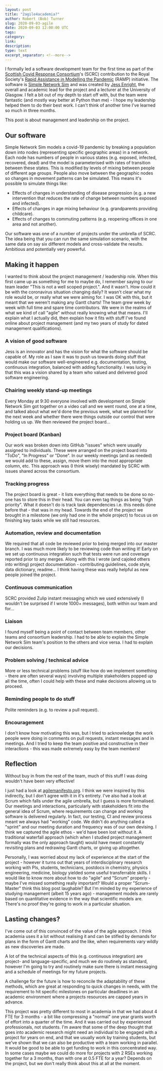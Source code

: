 ```yaml
---
layout: post
title: "2agile4academia?"
author: Robert (Bob) Turner
slug: 2020-09-03-agile
date: 2020-09-03 12:00:00 UTC
tags: 
category:
link:
description:
type: text
excerpt_separator: <!--more-->
---
```


I formally led a software development team for the first time as part of the [Scottish Covid Response Consortium](https://www.gla.ac.uk/research/az/scrc/)'s (SCRC) contribution to the Royal Society's [Rapid Assistance in Modelling the Pandemic](https://royalsociety.org/topics-policy/Health%20and%20wellbeing/ramp/) (RAMP) initiative. The software is [Simple Network Sim](https://github.com/ScottishCovidResponse/simple_network_sim) and was created by [Jess Enright](https://www.gla.ac.uk/schools/computing/staff/jessicaenright/), the overall and academic lead for the project and a lecturer at the University of Glasgow. I felt a bit out of my depth to start off with, but the team were fantastic (and mostly way better at Python than me) - I hope my leadership helped them to do their best work. I can't think of another time I've learned so much in three months.

This post is about management and leadership on the project.

## Our software

Simple Network Sim models a covid-19 pandemic by breaking a population down into nodes (representing specific geographic areas) in a network. Each node has numbers of people in various states (e.g. exposed, infected, recovered, dead) and the model is parameterised with rates of transition between these states. This is modified by levels of mixing between people of different age groups. People also move between the geographic nodes so changes in movement patterns can be simulated. This means it's possible to simulate things like:

- Effects of changes in understanding of disease progression (e.g. a new intervention that reduces the rate of change between numbers exposed and infected).
- Effects of changes in age mixing behaviour (e.g. grandparents providing childcare).
- Effects of changes to commuting patterns (e.g. reopening offices in one area and not another).

Our software was one of a number of projects under the umbrella of SCRC. The idea being that you can run the same simulation scenario, with the same data on say six different models and cross-validate the results. Ambitious and potentially very powerful.

## Making it happen

I wanted to think about the project management / leadership role. When this first came up as something for me to maybe do, I remember saying to our team leader "This is not a well scoped project.". And it wasn't. How could it be with the coronavirus situation changing daily? It wasn't clear what my role would be, or really what we were aiming for. I was OK with this, but it meant that we weren't making any Gantt charts! The team grew week by week with full time and spare time contributors. We were in the realms of what we kind of call "agile" without really knowing what that means. I'll explain what I actually did, then explain how it fits with stuff I've found online about project management (and my two years of study for dated management qualifications).

### A vision of good software

Jess is an innovator and has the vision for what the software should be capable of. My role as I saw it was to push us towards doing stuff that would make our software well-engineered e.g. documentation, testing, continuous integration, balanced with adding functionality. I was lucky in that this was a vision shared by a team who valued and delivered good software engineering.

### Chairing weekly stand-up meetings

Every Monday at 9:30 everyone involved with development on Simple Network Sim got together on a video call and we went round, one at a time, and talked about what we'd done the previous week, what we planned for the next week and whether there were things outside our control that were holding us up. We then reviewed the project board...

### Project board (Kanban)

Our work was broken down into GitHub "issues" which were usually assigned to individuals. These were arranged on the project board into "ToDo", "In Progress" or "Done". In our weekly meetings (and as needed) we would add to these, assign, move them into the most appropriate column, etc. This approach was (I think wisely) mandated by SCRC with issues shared across the consortium.

### Tracking progress

The project board is great - it lists everything that needs to be done so no-one has to store this in their head. You can even tag things as being "high priority". What it doesn't do is track task dependencies i.e. this needs done before that - that was in my head. Towards the end of the project we brought in a milestone (we only had one in the whole project) to focus us on finishing key tasks while we still had resources.

### Automation, review and documentation

We required that all code be reviewed prior to being merged into our master branch. I was much more likely to be reviewing code than writing it! Early on we set up continuous integration such that tests were run and coverage reported prior to any merges. Along with this I wrote (and cajoled others into writing) project documentation - contributing guidelines, code style, data dictionary, readme... I think having these was really helpful as new people joined the project.

### Continuous communication

SCRC provided Zulip instant messaging which we used extensively (I wouldn't be surprised if I wrote 1000+ messages), both within our team and for...

### Liaison

I found myself being a point of contact between team members, other teams and consortium leadership. I had to be able to explain the Simple Network Sim team's position to the others and vice versa. I had to explain our decisions.

### Problem solving / technical advice

More or less technical problems (stuff like how do we implement something - there are often several ways) involving multiple stakeholders popped up all the time, often I could help with these and make decisions allowing us to proceed.

### Reminding people to do stuff

Polite reminders (e.g. to review a pull request).

### Encouragement

I don't know how motivating this was, but I tried to acknowledge the work people were doing in comments on pull requests, instant messages and in meetings. And I tried to keep the team positive and constructive in their interactions - this was made extremely easy by the team members!

## Reflection

Without buy in from the rest of the team, much of this stuff I was doing wouldn't have been very effective! 

I just had a look at [agilemanifesto.org](http://agilemanifesto.org/). I think we were inspired by this indirectly, but I don't agree with it in it's entirety. I've also had a look at Scrum which falls under the agile umbrella, but I guess is more formalised. Our meetings and interactions, particularly with stakeholders fit into the general idea of Scrum, where requirements can change and working software is delivered regularly. In fact, our testing, CI and review process meant we always had "working" code. We didn't do anything called a "sprint" and our meeting duration and frequency was of our own devising. I think we captured the agile ethos - we'd have been lost without it. A traditional waterfall approach (which when I studied project management formally was the only approach taught) would have meant constantly revisiting plans and redrawing Gantt charts, or giving up altogether.

Personally, I was worried about my lack of experience at the start of the project - however it turns out that years of interdisciplinary research working with PIs, students, technicians, postdocs in chemistry, physics engineering, medicine, biology yielded some useful transferrable skills. I would like to know more about how to do "agile" and "Scrum" properly - maybe I've missed something really important? Would a proper "Scrum-Master" think this blog post laughable? But I'm minded by my experience of studying management (albeit 15 years ago) - management models are rarely based on quantitative evidence in the way that scientific models are. There's no proof they're going to work in a particular situation.

## Lasting changes?

I've come out of this convinced of the value of the agile approach. I think academia uses it a lot without realising it and can be stifled by demands for plans in the form of Gantt charts and the like, when requirements vary wildly as new discoveries are made.

A lot of the technical aspects of this (e.g. continuous integration) are project- and language-specific, and much we do routinely as standard, however I'm going to try and routinely make sure there is instant messaging and a schedule of meetings for my future projects.

A challenge for the future is how to reconcile the adaptability of these methods, which are great at responding to quick changes in needs, with the requirement to hit specific milestones on particular deadlines in an academic environment where a projects resources are capped years in advance.

This project was pretty different to most in academia in that we had about 4 FTE for 3 months - a bit like compressing a "normal" one year grants worth of effort into a quarter of the time. And it was carried out by experienced professionals, not students. I'm aware that some of the deep thought that goes into academic research might need an individual to be engaged with a project for years on end, and that we usually work by training students, but we've shown that we can also be productive with a team working in parallel. It would be good to be able to get funding to work in this concentrated way. In some cases maybe we could do more for projects with 2 RSEs working together for a 3 months, than with one at 0.5 FTE for a year? Depends on the project, but we don't really think about this at all at the moment.
